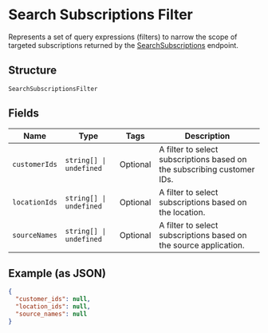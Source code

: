 
# Search Subscriptions Filter

Represents a set of query expressions (filters) to narrow the scope of targeted subscriptions returned by
the [SearchSubscriptions](../../doc/api/subscriptions.md#search-subscriptions) endpoint.

## Structure

`SearchSubscriptionsFilter`

## Fields

| Name | Type | Tags | Description |
|  --- | --- | --- | --- |
| `customerIds` | `string[] \| undefined` | Optional | A filter to select subscriptions based on the subscribing customer IDs. |
| `locationIds` | `string[] \| undefined` | Optional | A filter to select subscriptions based on the location. |
| `sourceNames` | `string[] \| undefined` | Optional | A filter to select subscriptions based on the source application. |

## Example (as JSON)

```json
{
  "customer_ids": null,
  "location_ids": null,
  "source_names": null
}
```


